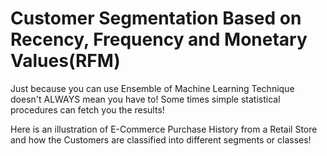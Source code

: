 # Customer Segmentation Based on Recency, Frequency and Monetary Values(RFM) 

Just because you can use Ensemble of Machine Learning Technique doesn't ALWAYS mean you have to! Some times simple statistical procedures can fetch you the results!

Here is an illustration of E-Commerce Purchase History from a Retail Store and how the Customers are classified into different segments or classes!


